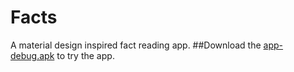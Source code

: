 # Facts
A material design inspired fact reading app.
##Download the [app-debug.apk](https://github.com/visnkmr/Facts/blob/master/app-debug.apk) to try the app.
